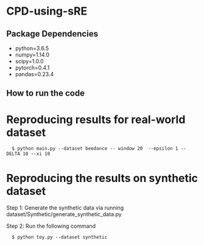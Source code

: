 # CPD-using-sRE
## Package Dependencies 
- python=3.6.5
- numpy=1.14.0
- scipy=1.0.0
- pytorch=0.4.1
- pandas=0.23.4
## How to run the code
# Reproducing results for real-world dataset

      $ python main.py --dataset beedance -- window 20  --epsilon 1 --DELTA 10 --xi 10
# Reproducing the results on synthetic dataset
Step 1: Generate the synthetic data via running dataset/Synthetic/generate_synthetic_data.py 

Step 2: Run the following command

      $ python toy.py --dataset synthetic
